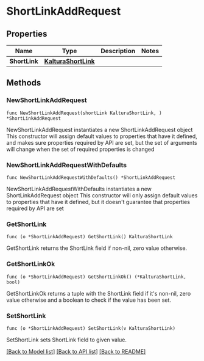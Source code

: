 # ShortLinkAddRequest

## Properties

Name | Type | Description | Notes
------------ | ------------- | ------------- | -------------
**ShortLink** | [**KalturaShortLink**](KalturaShortLink.md) |  | 

## Methods

### NewShortLinkAddRequest

`func NewShortLinkAddRequest(shortLink KalturaShortLink, ) *ShortLinkAddRequest`

NewShortLinkAddRequest instantiates a new ShortLinkAddRequest object
This constructor will assign default values to properties that have it defined,
and makes sure properties required by API are set, but the set of arguments
will change when the set of required properties is changed

### NewShortLinkAddRequestWithDefaults

`func NewShortLinkAddRequestWithDefaults() *ShortLinkAddRequest`

NewShortLinkAddRequestWithDefaults instantiates a new ShortLinkAddRequest object
This constructor will only assign default values to properties that have it defined,
but it doesn't guarantee that properties required by API are set

### GetShortLink

`func (o *ShortLinkAddRequest) GetShortLink() KalturaShortLink`

GetShortLink returns the ShortLink field if non-nil, zero value otherwise.

### GetShortLinkOk

`func (o *ShortLinkAddRequest) GetShortLinkOk() (*KalturaShortLink, bool)`

GetShortLinkOk returns a tuple with the ShortLink field if it's non-nil, zero value otherwise
and a boolean to check if the value has been set.

### SetShortLink

`func (o *ShortLinkAddRequest) SetShortLink(v KalturaShortLink)`

SetShortLink sets ShortLink field to given value.



[[Back to Model list]](../README.md#documentation-for-models) [[Back to API list]](../README.md#documentation-for-api-endpoints) [[Back to README]](../README.md)


